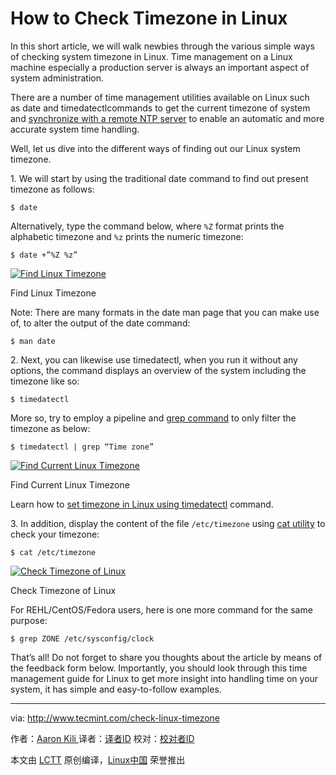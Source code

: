 How to Check Timezone in Linux
============================================================

In this short article, we will walk newbies through the various simple ways of checking system timezone in Linux. Time management on a Linux machine especially a production server is always an important aspect of system administration.

There are a number of time management utilities available on Linux such as date and timedatectlcommands to get the current timezone of system and [synchronize with a remote NTP server][1] to enable an automatic and more accurate system time handling.

Well, let us dive into the different ways of finding out our Linux system timezone.

1. We will start by using the traditional date command to find out present timezone as follows:

```
$ date
```

Alternatively, type the command below, where `%Z` format prints the alphabetic timezone and `%z` prints the numeric timezone:

```
$ date +”%Z %z”
```
[
 ![Find Linux Timezone](http://www.tecmint.com/wp-content/uploads/2016/10/Find-Linux-Timezone.png) 
][2]

Find Linux Timezone

Note: There are many formats in the date man page that you can make use of, to alter the output of the date command:

```
$ man date
```

2. Next, you can likewise use timedatectl, when you run it without any options, the command displays an overview of the system including the timezone like so:

```
$ timedatectl
```

More so, try to employ a pipeline and [grep command][3] to only filter the timezone as below:

```
$ timedatectl | grep “Time zone”
```
[
 ![Find Current Linux Timezone](http://www.tecmint.com/wp-content/uploads/2016/10/Find-Current-Linux-Timezone.png) 
][4]

Find Current Linux Timezone

Learn how to [set timezone in Linux using timedatectl][5] command.

3. In addition, display the content of the file `/etc/timezone` using [cat utility][6] to check your timezone:

```
$ cat /etc/timezone
```
[
 ![Check Timezone of Linux](http://www.tecmint.com/wp-content/uploads/2016/10/Check-Timezone-of-Linux.png) 
][7]

Check Timezone of Linux

For REHL/CentOS/Fedora users, here is one more command for the same purpose:

```
$ grep ZONE /etc/sysconfig/clock
```

That’s all! Do not forget to share you thoughts about the article by means of the feedback form below. Importantly, you should look through this time management guide for Linux to get more insight into handling time on your system, it has simple and easy-to-follow examples.

--------------------------------------------------------------------------------

via: http://www.tecmint.com/check-linux-timezone

作者：[Aaron Kili ][a]
译者：[译者ID](https://github.com/译者ID)
校对：[校对者ID](https://github.com/校对者ID)

本文由 [LCTT](https://github.com/LCTT/TranslateProject) 原创编译，[Linux中国](https://linux.cn/) 荣誉推出

[a]:http://www.tecmint.com/author/aaronkili/
[1]:http://www.tecmint.com/install-ntp-server-in-centos/
[2]:http://www.tecmint.com/wp-content/uploads/2016/10/Find-Linux-Timezone.png
[3]:http://www.tecmint.com/12-practical-examples-of-linux-grep-command/
[4]:http://www.tecmint.com/wp-content/uploads/2016/10/Find-Current-Linux-Timezone.png
[5]:http://www.tecmint.com/set-time-timezone-and-synchronize-time-using-timedatectl-command/
[6]:http://www.tecmint.com/13-basic-cat-command-examples-in-linux/
[7]:http://www.tecmint.com/wp-content/uploads/2016/10/Check-Timezone-of-Linux.png
